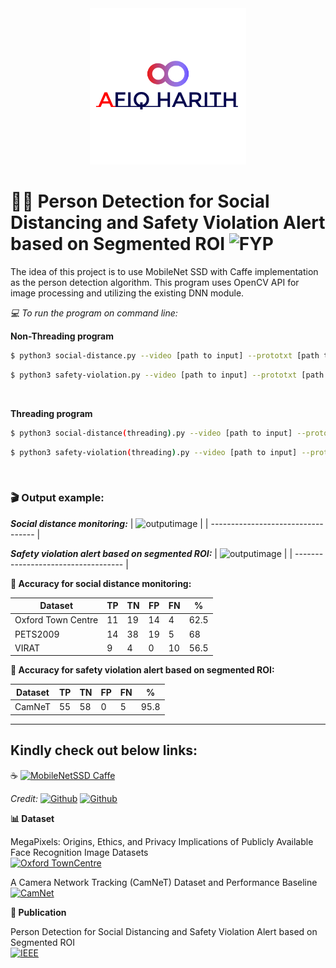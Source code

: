 <div align="center">
  <img src="images/Github.png" width="250" height="250">
</div>

# 🚶‍♂️ Person Detection for Social Distancing and Safety Violation Alert based on Segmented ROI ![FYP](https://img.shields.io/badge/Build-v1.0_pass-BRIGHTGREEN)

The idea of this project is to use MobileNet SSD with Caffe implementation as the person detection algorithm. This program uses OpenCV API for image processing and utilizing the existing DNN module.
</br>

_💻 To run the program on command line:_

**Non-Threading program**

```sh
$ python3 social-distance.py --video [path to input] --prototxt [path to MobileNetSSD config] --weights [path to MobileNetSSD weights]
```

```sh
$ python3 safety-violation.py --video [path to input] --prototxt [path to MobileNetSSD config] --weights [path to MobileNetSSD weights]
```

</br>

**Threading program**

```sh
$ python3 social-distance(threading).py --video [path to input] --prototxt [path to MobileNetSSD config] --weights [path to MobileNetSSD weights]
```

```sh
$ python3 safety-violation(threading).py --video [path to input] --prototxt [path to MobileNetSSD config] --weights [path to MobileNetSSD weights]
```

</br>

### 🎬 Output example:

**_Social distance monitoring:_**
| ![outputimage](/images/output.gif) |
| ---------------------------------- |

**_Safety violation alert based on segmented ROI:_**
| ![outputimage](/images/output2.gif) |
| ----------------------------------- |

**🎯 Accuracy for social distance monitoring:**

| Dataset            | TP  | TN  | FP  | FN  | %    |
| ------------------ | --- | --- | --- | --- | ---- |
| Oxford Town Centre | 11  | 19  | 14  | 4   | 62.5 |
| PETS2009           | 14  | 38  | 19  | 5   | 68   |
| VIRAT              | 9   | 4   | 0   | 10  | 56.5 |

**🎯 Accuracy for safety violation alert based on segmented ROI:**

| Dataset | TP  | TN  | FP  | FN  | %    |
| ------- | --- | --- | --- | --- | ---- |
| CamNeT  | 55  | 58  | 0   | 5   | 95.8 |

---

## Kindly check out below links:

☕ [![MobileNetSSD Caffe](https://img.shields.io/badge/MobileNet_SSD_Caffe-Github-lightgrey)](https://github.com/chuanqi305/MobileNet-SSD)

_Credit:_ [![Github](https://img.shields.io/badge/chuanqi305-Github-lightgrey)](https://github.com/chuanqi305/) [![Github](https://img.shields.io/badge/FreeApe-Github-lightgrey)](https://github.com/FreeApe/VGG-or-MobileNet-SSD)

**📊 Dataset**

MegaPixels: Origins, Ethics, and Privacy Implications of Publicly Available Face Recognition Image Datasets </br>
[![Oxford TownCentre](https://img.shields.io/badge/Oxford_Town_Centre-URL-yellowgreen)](https://megapixels.cc/)
</br>

A Camera Network Tracking (CamNeT) Dataset and Performance Baseline </br>
[![CamNet](https://img.shields.io/badge/CamNeT-URL-yellowgreen)](https://vcg.ece.ucr.edu/datasets)

**📑 Publication**

Person Detection for Social Distancing and Safety Violation Alert based on Segmented ROI </br>
[![IEEE](https://img.shields.io/badge/IEEE_Xplore-DOI-blue)](https://doi.org/10.1109/ICCSCE50387.2020.9204934)

